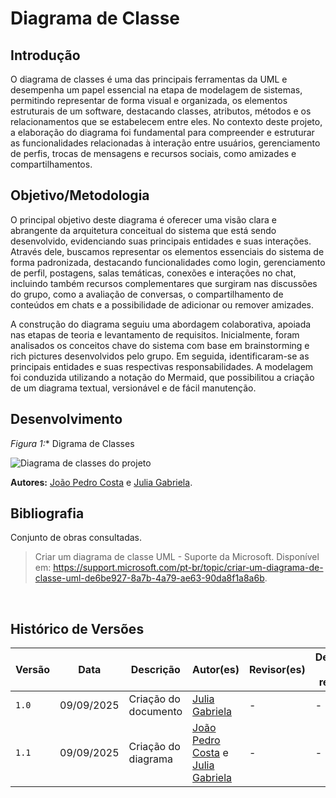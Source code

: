# Diagrama de Classe

## Introdução

O diagrama de classes é uma das principais ferramentas da UML e desempenha um papel essencial na etapa de modelagem de sistemas, permitindo representar de forma visual e organizada, os elementos estruturais de um software, destacando classes, atributos, métodos e os relacionamentos que se estabelecem entre eles. No contexto deste projeto, a elaboração do diagrama foi fundamental para compreender e estruturar as funcionalidades relacionadas à interação entre usuários, gerenciamento de perfis, trocas de mensagens e recursos sociais, como amizades e compartilhamentos.  

## Objetivo/Metodologia

O principal objetivo deste diagrama é oferecer uma visão clara e abrangente da arquitetura conceitual do sistema que está sendo desenvolvido, evidenciando suas principais entidades e suas interações. Através dele, buscamos representar os elementos essenciais do sistema de forma padronizada, destacando funcionalidades como login, gerenciamento de perfil, postagens, salas temáticas, conexões e interações no chat, incluindo também recursos complementares que surgiram nas discussões do grupo, como a avaliação de conversas, o compartilhamento de conteúdos em chats e a possibilidade de adicionar ou remover amizades.  

A construção do diagrama seguiu uma abordagem colaborativa, apoiada nas etapas de teoria e levantamento de requisitos. Inicialmente, foram analisados os conceitos chave do sistema com base em brainstorming e rich pictures desenvolvidos pelo grupo. Em seguida, identificaram-se as principais entidades e suas respectivas responsabilidades. A modelagem foi conduzida utilizando a notação do Mermaid, que possibilitou a criação de um diagrama textual, versionável e de fácil manutenção.  

## Desenvolvimento

*Figura 1:** Digrama de Classes  

![Diagrama de classes do projeto](assets/diagrama_de_classes.png)  

**Autores:** [João Pedro Costa](https://github.com/johnaopedro) e [Julia Gabriela](https://github.com/JuliaGabP).  

## Bibliografia  

Conjunto de obras consultadas.  

> Criar um diagrama de classe UML - Suporte da Microsoft. Disponível em: <https://support.microsoft.com/pt-br/topic/criar-um-diagrama-de-classe-uml-de6be927-8a7b-4a79-ae63-90da8f1a8a6b>.  

‌
## Histórico de Versões

| Versão |     Data    | Descrição   | Autor(es) | Revisor(es) | Detalhes da revisão | 
| ------ | ----------- | ----------- | --------- | ----------- | --------------------|
| `1.0`  | 09/09/2025  | Criação do documento | [Julia Gabriela](https://github.com/JuliaGabP) | - | - |
| `1.1`  | 09/09/2025  | Criação do diagrama | [João Pedro Costa](https://github.com/johnaopedro) e [Julia Gabriela](https://github.com/JuliaGabP) | - | - |

